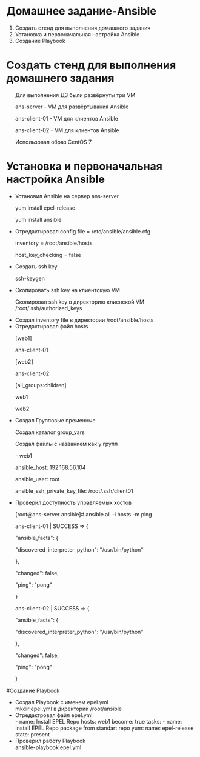 # Домашнее задание-Ansible
<ol>
  <li>Создать стенд для выполнения домашнего задания</li>
  <li>Установка и первоначальная настройка Ansible</li>
  <li>Создание Playbook</li>
</ol>

# Создать стенд для выполнения домашнего задания
<ul>
<p>Для выполнения ДЗ были развёрнуты три VM 
<p>ans-server - VM для развёртывания Ansible
<p>ans-client-01 - VM для клиентов Ansible
<p>ans-client-02 - VM для клиентов Ansible
<p>Использовал образ CentOS 7    
</ul>

# Установка и первоначальная настройка Ansible
<ul>
<li>Установил Ansible на сервер ans-server</li>  
<p>yum install epel-release
<p>yum install ansible
<li>Отредактировал config file = /etc/ansible/ansible.cfg</li>  
<p>inventory      = /root/ansible/hosts
<p>host_key_checking = false
<li>Создать ssh key</li>
<p>ssh-keygen
<li>Скопировать ssh key на клиентскую VM</li>
<p>Скопировал ssh key в директорию клиенской VM /root/.ssh/authorized_keys  
<li>Создал inventory file в директории /root/ansible/hosts</li>
<li>Отредактировал файл hosts</li>
<p>[web1]
<p>ans-client-01

<p>[web2]
<p>ans-client-02

<p>[all_groups:children]
<p>web1
<p>web2  
<li>Создал Групповые пременные</li>
<p>Создал каталог group_vars
<p>Создал файлы с названием как у групп
<p>- web1 
<p>  ansible_host: 192.168.56.104
<p>  ansible_user: root
<p>  ansible_ssh_private_key_file: /root/.ssh/client01
<li>Проверил доступность управляемых хостов</li>
<p>  [root@ans-server ansible]# ansible all -i hosts -m ping
<p>ans-client-01 | SUCCESS => {
<p>    "ansible_facts": {
<p>        "discovered_interpreter_python": "/usr/bin/python"
<p>    },
<p>    "changed": false,
<p>   "ping": "pong"
<p>}
<p>ans-client-02 | SUCCESS => {
<p>    "ansible_facts": {
<p>        "discovered_interpreter_python": "/usr/bin/python"
<p>    },
<p>    "changed": false,
<p>    "ping": "pong"
<p>}
</ul>  
#Создание Playbook
<ul>
<li>Создал Playbook с именем epel.yml</li>
mkdir epel.yml в директории /root/ansible
<li>Отредактровал файл epel.yml</li>
- name: Install EPEL Repo
  hosts: web1
  become: true
  tasks:
    - name: Install EPEL Repo package from standart repo
      yum:
        name: epel-release
        state: present 
<li>Проверил работу Playbook</li>
ansible-playbook epel.yml
  
</ul>
